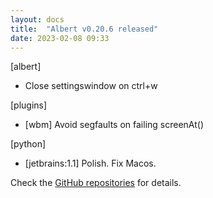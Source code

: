 ```yaml
---
layout: docs
title:  "Albert v0.20.6 released"
date: 2023-02-08 09:33
---
```


[albert]
* Close settingswindow on ctrl+w

[plugins]
* [wbm] Avoid segfaults on failing screenAt()

[python]
* [jetbrains:1.1] Polish. Fix Macos.

Check the [GitHub repositories](https://github.com/albertlauncher/albert/commits/v0.20.6) for details.
